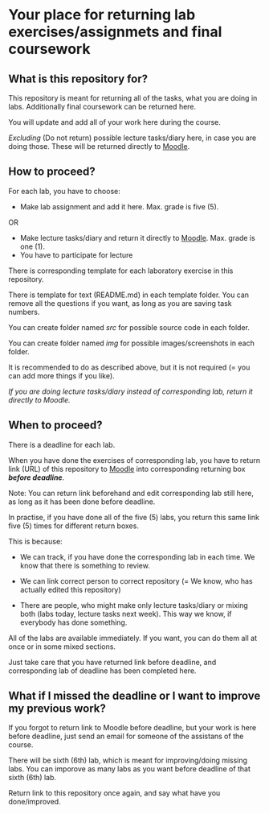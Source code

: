 # Your place for returning lab exercises/assignmets and final coursework


## What is this repository for?



This repository is meant for returning all of the tasks, what you are doing in labs. Additionally final coursework can be returned here.

You will update and add all of your work here during the course.

*Excluding* (Do not return) possible lecture tasks/diary here, in case you are doing those. These will be returned directly to [Moodle](https://oystack.oulu.fi).

## How to proceed?

For each lab, you have to choose:
 * Make lab assignment and add it here. Max. grade is five (5).

 OR

 * Make lecture tasks/diary and return it directly to [Moodle](https://oystack.oulu.fi). Max. grade is one (1).
  * You have to participate for lecture

There is corresponding template for each laboratory exercise in this repository.

There is template for text (README.md) in each template folder. You can remove all the questions if you want, as long as you are saving task numbers.

You can create folder named *src* for possible source code in each folder.

You can create folder named *img* for possible images/screenshots in each folder.

It is recommended to do as described above, but it is not required (= you can add more things if you like).


*If you are doing lecture tasks/diary instead of corresponding lab, return it directly to Moodle.*

## When to proceed?

There is a deadline for each lab.

When you have done the exercises of corresponding lab, you have to return link (URL) of this repository to [Moodle](https://oystack.oulu.fi) into corresponding returning box ***before deadline***.

Note: You can return link beforehand and edit corresponding lab still here, as long as it has been done before deadline.

In practise, if you have done all of the five (5) labs, you return this same link five (5) times for different return boxes.

This is because:

 * We can track, if you have done the corresponding lab in each time. We know that there is something to review.

 * We can link correct person to correct repository (= We know, who has actually edited this repository)

 * There are people, who might make only lecture tasks/diary or mixing
 both (labs today, lecture tasks next week). This way we know, if everybody has done something.

 All of the labs are available immediately. If you want, you can do them all at once or in some mixed sections.

 Just take care that you have returned link before deadline, and corresponding lab of deadline has been completed here.

## What if I missed the deadline or I want to improve my previous work?

If you forgot to return link to Moodle before deadline, but your work is here before deadline, just send an email for someone of the assistans of the course.

There will be sixth (6th) lab, which is meant for improving/doing missing labs. You can imporove as many labs as you want before deadline of that sixth (6th) lab.

Return link to this repository once again, and say what have you done/improved.
